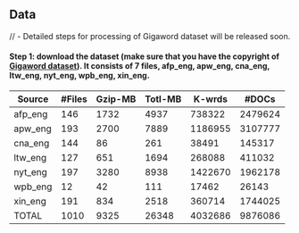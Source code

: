 ## Data
// - Detailed steps for processing of Gigaword dataset will be released soon.
#### Step 1: download the dataset (make sure that you have the copyright of [Gigaword dataset]( https://catalog.ldc.upenn.edu/ldc2011t07)). It consists of 7 files, afp_eng, apw_eng, cna_eng, ltw_eng, nyt_eng, wpb_eng, xin_eng.

| Source | #Files | Gzip-MB | Totl-MB | K-wrds  | #DOCs |
| ------------- | ------------- | ------------- | ------------- | ------------- | ------------- |
|afp_eng	|146	|1732	 |4937	 |738322	|2479624 |
|apw_eng	|193	|2700	 |7889	 |1186955	|3107777|
| cna_eng	|144	|86	   |261	   |38491	  |145317|
| ltw_eng	|127	|651	 |1694	 |268088	|411032|
| nyt_eng	|197	|3280	 |8938	 |1422670	|1962178|
| wpb_eng	|12	  |42	   |111    |17462	  |26143|
| xin_eng	|191	|834	 |2518	 |360714	|1744025|
| TOTAL  	|1010	|9325	 |26348	 |4032686	|9876086|
